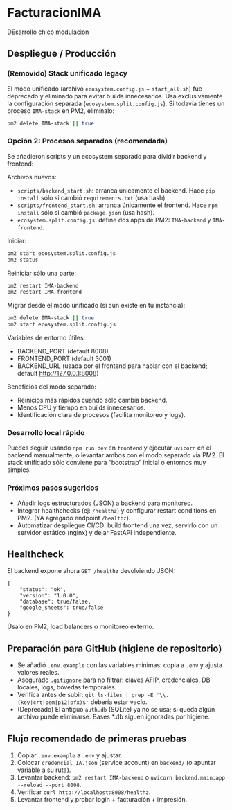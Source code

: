 # FacturacionIMA
DEsarrollo chico modulacion

## Despliegue / Producción

### (Removido) Stack unificado legacy
El modo unificado (archivo `ecosystem.config.js` + `start_all.sh`) fue deprecado y eliminado para evitar builds innecesarios. Usa exclusivamente la configuración separada (`ecosystem.split.config.js`). Si todavía tienes un proceso `IMA-stack` en PM2, elimínalo:
```bash
pm2 delete IMA-stack || true
```

### Opción 2: Procesos separados (recomendada)
Se añadieron scripts y un ecosystem separado para dividir backend y frontend:

Archivos nuevos:
- `scripts/backend_start.sh`: arranca únicamente el backend. Hace `pip install` sólo si cambió `requirements.txt` (usa hash).
- `scripts/frontend_start.sh`: arranca únicamente el frontend. Hace `npm install` sólo si cambió `package.json` (usa hash).
- `ecosystem.split.config.js`: define dos apps de PM2: `IMA-backend` y `IMA-frontend`.

Iniciar:
```bash
pm2 start ecosystem.split.config.js
pm2 status
```

Reiniciar sólo una parte:
```bash
pm2 restart IMA-backend
pm2 restart IMA-frontend
```

Migrar desde el modo unificado (si aún existe en tu instancia):
```bash
pm2 delete IMA-stack || true
pm2 start ecosystem.split.config.js
```

Variables de entorno útiles:
- BACKEND_PORT (default 8008)
- FRONTEND_PORT (default 3001)
- BACKEND_URL (usada por el frontend para hablar con el backend; default http://127.0.0.1:8008)

Beneficios del modo separado:
- Reinicios más rápidos cuando sólo cambia backend.
- Menos CPU y tiempo en builds innecesarios.
- Identificación clara de procesos (facilita monitoreo y logs).

### Desarrollo local rápido
Puedes seguir usando `npm run dev` en `frontend` y ejecutar `uvicorn` en el backend manualmente, o levantar ambos con el modo separado vía PM2. El stack unificado sólo conviene para “bootstrap” inicial o entornos muy simples.

### Próximos pasos sugeridos
- Añadir logs estructurados (JSON) a backend para monitoreo.
- Integrar healthchecks (ej: `/healthz`) y configurar restart conditions en PM2. (YA agregado endpoint `/healthz`).
- Automatizar despliegue CI/CD: build frontend una vez, servirlo con un servidor estático (nginx) y dejar FastAPI independiente.

## Healthcheck
El backend expone ahora `GET /healthz` devolviendo JSON:
```
{
	"status": "ok",
	"version": "1.0.0",
	"database": true/false,
	"google_sheets": true/false
}
```
Úsalo en PM2, load balancers o monitoreo externo.

## Preparación para GitHub (higiene de repositorio)
- Se añadió `.env.example` con las variables mínimas: copia a `.env` y ajusta valores reales.
- Asegurado `.gitignore` para no filtrar: claves AFIP, credenciales, DB locales, logs, bóvedas temporales.
- Verifica antes de subir: `git ls-files | grep -E '\\.(key|crt|pem|p12|pfx)$'` debería estar vacío.
- (Deprecado) El antiguo `auth.db` (SQLite) ya no se usa; si queda algún archivo puede eliminarse. Bases *.db siguen ignoradas por higiene.

## Flujo recomendado de primeras pruebas
1. Copiar `.env.example` a `.env` y ajustar.
2. Colocar `credencial_IA.json` (service account) en `backend/` (o apuntar variable a su ruta).
3. Levantar backend: `pm2 restart IMA-backend` o `uvicorn backend.main:app --reload --port 8008`.
4. Verificar `curl http://localhost:8008/healthz`.
5. Levantar frontend y probar login + facturación + impresión.


